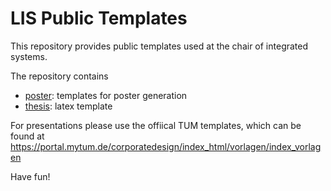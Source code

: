 # LIS Public Templates

This repository provides public templates used at the chair of integrated systems.

The repository contains
* [poster](poster): templates for poster generation
* [thesis](thesis): latex template

For presentations please use the offiical TUM templates, which can be found at
    https://portal.mytum.de/corporatedesign/index_html/vorlagen/index_vorlagen

Have fun!
